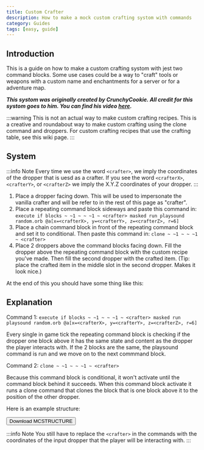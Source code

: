 ```yaml
---
title: Custom Crafter
description: How to make a mock custom crafting systom with commands
category: Guides
tags: [easy, guide]
---
```


## Introduction

This is a guide on how to make a custom crafting systom with jest two command blocks. Some use cases could be a way to "craft" tools or weapons with a custom name and enchantments for a server or for a adventure map.

_**This systom was originally created by CrunchyCookie. All credit for this systom goes to him. You can find his video [here](https://www.youtube.com/watch?v=pzQzldaSORs).**_

:::warning
This is not an actual way to make custom crafting recipes. This is a creative and roundabout way to make custom crafting using the clone command and droppers. For custom crafting recipes that use the crafting table, see this wiki page.
:::

## System

:::info Note
Every time we use the word `<crafter>`, we imply the coordinates of the dropper that is uesd as a crafter. If you see the word `<crafterX>`, `<crafterY>`, or `<crafterZ>` we imply the X.Y.Z coordinates of your dropper.
:::

1. Place a dropper facing down. This will be used to impersonate the vanilla crafter and will be refer to in the rest of this page as "crafter".
2. Place a repeating command block sideways and paste this command in: `execute if blocks ~ ~1 ~ ~ ~1 ~ <crafter> masked run playsound random.orb @a[x=<crafterX>, y=<crafterY>, z=<crafterZ>, r=6]`
3. Place a chain command block in front of the repeating command block and set it to conditional. Then paste this command in: `clone ~ ~1 ~ ~ ~1 ~ <crafter>`
4. Place 2 droppers above the command blocks facing down. Fill the dropper above the repeating command block with the custom recipe you've made. Then fill the second dropper with the crafted item. (Tip: place the crafted item in the middle slot in the second dropper. Makes it look nice.)

At the end of this you should have some thing like this:

<WikiImage
    src="/assets/images/commands/customCrafterEnd.png"
    alt="alternative text"
    width=800
/>

## Explanation

Command 1: `execute if blocks ~ ~1 ~ ~ ~1 ~ <crafter> masked run playsound random.orb @a[x=<crafterX>, y=<crafterY>, z=<crafterZ>, r=6]`

Every single in game tick the repeating command block is checking if the dropper one block above it has the same state and content as the dropper the player interacts with. If the 2 blocks are the same, the playsound command is run and we move on to the next commmand block.

Command 2: `clone ~ ~1 ~ ~ ~1 ~ <crafter>`

Because this command block is conditional, it won't activate until the command block behind it succeeds. When this command block activate it runs a clone command that clones the block that is one block above it to the position of the other dropper.

Here is an example structure:

<Button link="/assets/packs/structures/customCrafter/customCrafterExample.mcstructure" download>
    Download MCSTRUCTURE
</Button>

:::info Note
You still have to replace the `<crafter>` in the commands with the coordinates of the input dropper that the player will be interacting with.
:::
